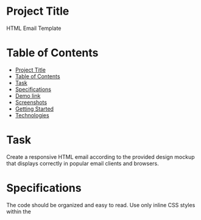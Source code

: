 # Project Title

HTML Email Template 

# Table of Contents

- [Project Title](#project-title)
- [Table of Contents](#table-of-contents)
- [Task](#task)
- [Specifications](#specifications)
- [Demo link](#demo-link)
- [Screenshots](#screenshots)
- [Getting Started](#getting-started)
- [Technologies](#technologies)

# Task
Create a responsive HTML email according to the provided design mockup that displays correctly in popular email clients and browsers.

# Specifications
The code should be organized and easy to read.
Use only inline CSS styles within the <style> tag or directly in the tag attributes (style="").
Images should be embedded using Base64 encoding.
All buttons and links should lead to https://www.google.com/
Make the adaptation for mobile devices for your discretion, but try to minimize the use of media queries for responsiveness.
# Demo link 
Access my site at [https://sofiiaruban.github.io/task-manager-app](https://sofiiaruban.github.io/task-manager-app/)

# Test Sending Screenshots 

## Google Desktop



## Google Mobile



## Outlook Desktop




## Outlook Mobile



